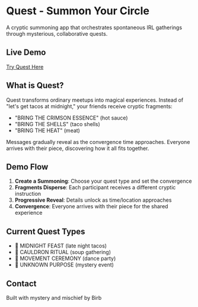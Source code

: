 # Quest - Summon Your Circle

A cryptic summoning app that orchestrates spontaneous IRL gatherings through mysterious, collaborative quests.

## Live Demo
[Try Quest Here](https://bonecondor.github.io/quest-app/)

## What is Quest?

Quest transforms ordinary meetups into magical experiences. Instead of "let's get tacos at midnight," your friends receive cryptic fragments:
- "BRING THE CRIMSON ESSENCE" (hot sauce)
- "BRING THE SHELLS" (taco shells)
- "BRING THE HEAT" (meat)

Messages gradually reveal as the convergence time approaches. Everyone arrives with their piece, discovering how it all fits together.

## Demo Flow

1. **Create a Summoning**: Choose your quest type and set the convergence
2. **Fragments Disperse**: Each participant receives a different cryptic instruction
3. **Progressive Reveal**: Details unlock as time/location approaches
4. **Convergence**: Everyone arrives with their piece for the shared experience

## Current Quest Types
- 🌮 MIDNIGHT FEAST (late night tacos)
- 🥣 CAULDRON RITUAL (soup gathering)
- 💫 MOVEMENT CEREMONY (dance party)
- 🔮 UNKNOWN PURPOSE (mystery event)

## Contact

Built with mystery and mischief by Birb
